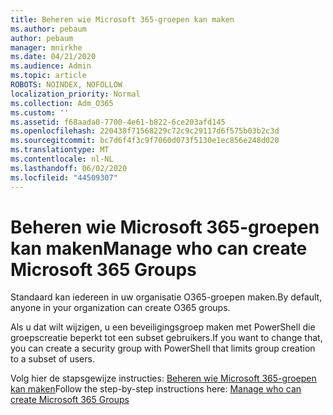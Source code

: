 ```yaml
---
title: Beheren wie Microsoft 365-groepen kan maken
ms.author: pebaum
author: pebaum
manager: mnirkhe
ms.date: 04/21/2020
ms.audience: Admin
ms.topic: article
ROBOTS: NOINDEX, NOFOLLOW
localization_priority: Normal
ms.collection: Adm_O365
ms.custom: ''
ms.assetid: f68aada0-7700-4e61-b822-6ce203afd145
ms.openlocfilehash: 220438f71568229c72c9c29117d6f575b03b2c3d
ms.sourcegitcommit: bc7d6f4f3c9f7060d073f5130e1ec856e248d020
ms.translationtype: MT
ms.contentlocale: nl-NL
ms.lasthandoff: 06/02/2020
ms.locfileid: "44509307"
---
```

# <a name="manage-who-can-create-microsoft-365-groups"></a><span data-ttu-id="e2c9f-102">Beheren wie Microsoft 365-groepen kan maken</span><span class="sxs-lookup"><span data-stu-id="e2c9f-102">Manage who can create Microsoft 365 Groups</span></span>

<span data-ttu-id="e2c9f-103">Standaard kan iedereen in uw organisatie O365-groepen maken.</span><span class="sxs-lookup"><span data-stu-id="e2c9f-103">By default, anyone in your organization can create O365 groups.</span></span>
  
<span data-ttu-id="e2c9f-104">Als u dat wilt wijzigen, u een beveiligingsgroep maken met PowerShell die groepscreatie beperkt tot een subset gebruikers.</span><span class="sxs-lookup"><span data-stu-id="e2c9f-104">If you want to change that, you can create a security group with PowerShell that limits group creation to a subset of users.</span></span>
  
<span data-ttu-id="e2c9f-105">Volg hier de stapsgewijze instructies: [Beheren wie Microsoft 365-groepen kan maken](https://docs.microsoft.com/microsoft-365/admin/create-groups/manage-creation-of-groups)</span><span class="sxs-lookup"><span data-stu-id="e2c9f-105">Follow the step-by-step instructions here: [Manage who can create Microsoft 365 Groups](https://docs.microsoft.com/microsoft-365/admin/create-groups/manage-creation-of-groups)</span></span>
  

